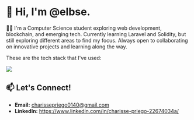 # 👋 Hi, I'm **@elbse**. 

👩‍💻 I'm a Computer Science student exploring web development, blockchain, and emerging tech. Currently learning Laravel and Solidity, but still exploring different areas to find my focus. Always open to collaborating on innovative projects and learning along the way.

These are the tech stack that I've used:
<p align="left">

  <a href="https://skillicons.dev">
    <img src="https://skillicons.dev/icons?i=html,css,js,mysql,tailwind,solidity" />
  </a>
</p>

## 📫 **Let's Connect!**
- **Email:** [charissepriego0140@gmail.com](mailto:charissepriego0140@gmail.com)
- **Linkedln:** https://www.linkedin.com/in/charisse-priego-22674034a/




